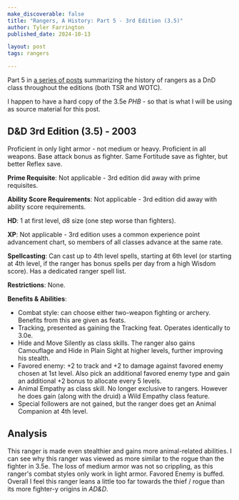 ```yaml
---
make_discoverable: false
title: "Rangers, A History: Part 5 - 3rd Edition (3.5)"
author: Tyler Farrington
published_date: 2024-10-13

layout: post
tags: rangers

---
```


Part 5 in [a series of posts](https://underwaterowlbear.github.io/tag/rangers) summarizing the history of rangers as a DnD class throughout the editions (both TSR and WOTC).

I happen to have a hard copy of the 3.5e *PHB* - so that is what I will be using as source material for this post.

## D&D 3rd Edition (3.5) - 2003

Proficient in only light armor - not medium or heavy. Proficient in all weapons. Base attack bonus as fighter. Same Fortitude save as fighter, but better Reflex save.

**Prime Requisite**: Not applicable - 3rd edition did away with prime requisites.

**Ability Score Requirements**: Not applicable - 3rd edition did away with ability score requirements.

**HD**: 1 at first level, d8 size (one step worse than fighters).

**XP**: Not applicable - 3rd edition uses a common experience point advancement chart, so members of all classes advance at the same rate.

**Spellcasting**: Can cast up to 4th level spells, starting at 6th level (or starting at 4th level, if the ranger has bonus spells per day from a high Wisdom score). Has a dedicated ranger spell list.

**Restrictions**: None.

**Benefits & Abilities**:

- Combat style: can choose either two-weapon fighting or archery. Benefits from this are given as feats.
- Tracking, presented as gaining the Tracking feat. Operates identically to 3.0e.
- Hide and Move Silently as class skills. The ranger also gains Camouflage and Hide in Plain Sight at higher levels, further improving his stealth.
- Favored enemy: +2 to track and +2 to damage against favored enemy chosen at 1st level. Also pick an additional favored enemy type and gain an additional +2 bonus to allocate every 5 levels.
- Animal Empathy as class skill. No longer exclusive to rangers. However he does gain (along with the druid) a Wild Empathy class feature.
- Special followers are not gained, but the ranger does get an Animal Companion at 4th level.

## Analysis

This ranger is made even stealthier and gains more animal-related abilities. I can see why this ranger was viewed as more similar to the rogue than the fighter in 3.5e. The loss of medium armor was not so crippling, as this ranger's combat styles only work in light armor. Favored Enemy is buffed. Overall I feel this ranger leans a little too far towards the thief / rogue than its more fighter-y origins in *AD&D*.
